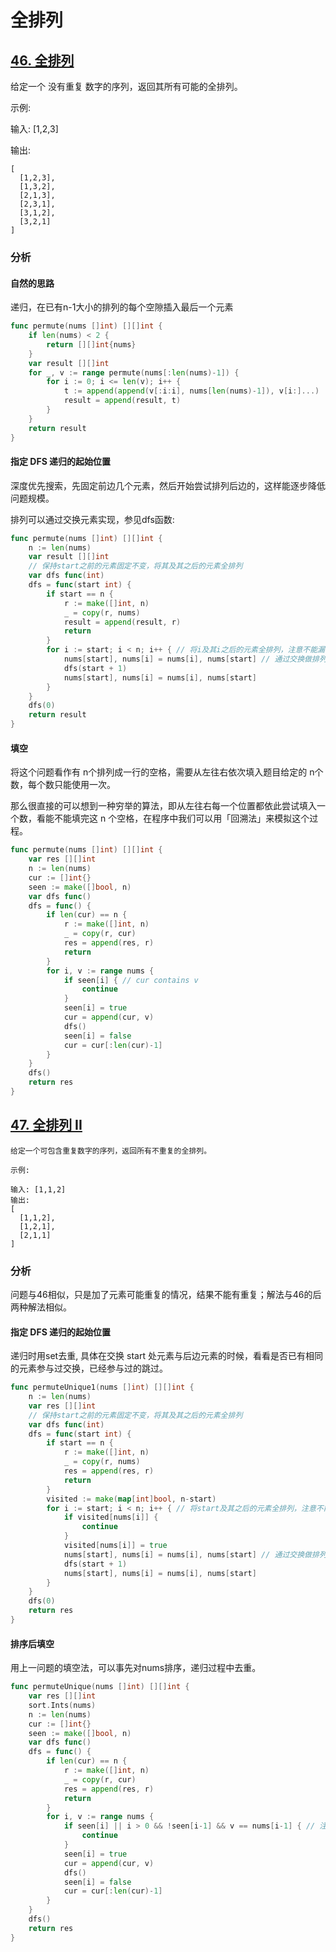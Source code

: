 # 全排列
## [46. 全排列](https://leetcode-cn.com/problems/permutations)
给定一个 没有重复 数字的序列，返回其所有可能的全排列。

示例:

输入: [1,2,3]

输出:
```
[
  [1,2,3],
  [1,3,2],
  [2,1,3],
  [2,3,1],
  [3,1,2],
  [3,2,1]
]
```
### 分析
#### 自然的思路
递归，在已有n-1大小的排列的每个空隙插入最后一个元素
```go
func permute(nums []int) [][]int {
	if len(nums) < 2 {
		return [][]int{nums}
	}
	var result [][]int
	for _, v := range permute(nums[:len(nums)-1]) {
		for i := 0; i <= len(v); i++ {
			t := append(append(v[:i:i], nums[len(nums)-1]), v[i:]...)
			result = append(result, t)
		}
	}
	return result
}
```
#### 指定 DFS 递归的起始位置
深度优先搜索，先固定前边几个元素，然后开始尝试排列后边的，这样能逐步降低问题规模。

排列可以通过交换元素实现，参见dfs函数:
```go
func permute(nums []int) [][]int {
	n := len(nums)
	var result [][]int
	// 保持start之前的元素固定不变，将其及其之后的元素全排列
	var dfs func(int)
	dfs = func(start int) {
		if start == n {
			r := make([]int, n)
			_ = copy(r, nums)
			result = append(result, r)
			return
		}
		for i := start; i < n; i++ { // 将i及其i之后的元素全排列，注意不能漏了i
			nums[start], nums[i] = nums[i], nums[start] // 通过交换做排列
			dfs(start + 1)
			nums[start], nums[i] = nums[i], nums[start]
		}
	}
	dfs(0)
	return result
}
```

#### 填空
将这个问题看作有 n个排列成一行的空格，需要从左往右依次填入题目给定的 n个数，每个数只能使用一次。

那么很直接的可以想到一种穷举的算法，即从左往右每一个位置都依此尝试填入一个数，看能不能填完这 n 个空格，在程序中我们可以用「回溯法」来模拟这个过程。
```go
func permute(nums []int) [][]int {
    var res [][]int
	n := len(nums)
	cur := []int{}
	seen := make([]bool, n)
	var dfs func()
	dfs = func() {
		if len(cur) == n {
			r := make([]int, n)
			_ = copy(r, cur)
			res = append(res, r)
			return
		}
		for i, v := range nums {
			if seen[i] { // cur contains v
				continue
			}
			seen[i] = true
			cur = append(cur, v)
			dfs()
			seen[i] = false
			cur = cur[:len(cur)-1]
		}
	}
	dfs()
	return res
}
```
## [47. 全排列 II](https://leetcode-cn.com/problems/permutations-ii)
```text
给定一个可包含重复数字的序列，返回所有不重复的全排列。

示例:

输入: [1,1,2]
输出:
[
  [1,1,2],
  [1,2,1],
  [2,1,1]
]
```
### 分析
问题与46相似，只是加了元素可能重复的情况，结果不能有重复；解法与46的后两种解法相似。
#### 指定 DFS 递归的起始位置
递归时用set去重, 具体在交换 start 处元素与后边元素的时候，看看是否已有相同的元素参与过交换，已经参与过的跳过。  
```go
func permuteUnique1(nums []int) [][]int {
	n := len(nums)
	var res [][]int
	// 保持start之前的元素固定不变，将其及其之后的元素全排列
	var dfs func(int)
	dfs = func(start int) {
		if start == n {
			r := make([]int, n)
			_ = copy(r, nums)
			res = append(res, r)
			return
		}
		visited := make(map[int]bool, n-start)
		for i := start; i < n; i++ { // 将start及其之后的元素全排列，注意不能漏了start
			if visited[nums[i]] {
				continue
			}
			visited[nums[i]] = true
			nums[start], nums[i] = nums[i], nums[start] // 通过交换做排列
			dfs(start + 1)
			nums[start], nums[i] = nums[i], nums[start]
		}
	}
	dfs(0)
	return res
}
```
#### 排序后填空
用上一问题的填空法，可以事先对nums排序，递归过程中去重。
```go
func permuteUnique(nums []int) [][]int {
	var res [][]int
	sort.Ints(nums)
	n := len(nums)
	cur := []int{}
	seen := make([]bool, n)
	var dfs func()
	dfs = func() {
		if len(cur) == n {
			r := make([]int, n)
			_ = copy(r, cur)
			res = append(res, r)
			return
		}
		for i, v := range nums {
			if seen[i] || i > 0 && !seen[i-1] && v == nums[i-1] { // 注意这里的 !seen[i-1]
				continue
			}
			seen[i] = true
			cur = append(cur, v)
			dfs()
			seen[i] = false
			cur = cur[:len(cur)-1]
		}
	}
	dfs()
	return res
}
```